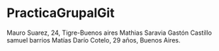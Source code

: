 # PracticaGrupalGit
Mauro Suarez, 24, Tigre-Buenos aires 
Mathias Saravia 
Gastón Castillo
samuel barrios
Matías Darío Cotelo, 29 años, Buenos Aires.
